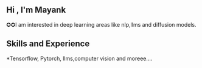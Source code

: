 ## Hi , I'm Mayank 
✪✪I am interested in deep learning areas like nlp,llms and diffusion models.

## Skills and Experience
*Tensorflow, Pytorch, llms,computer vision and moreee....


